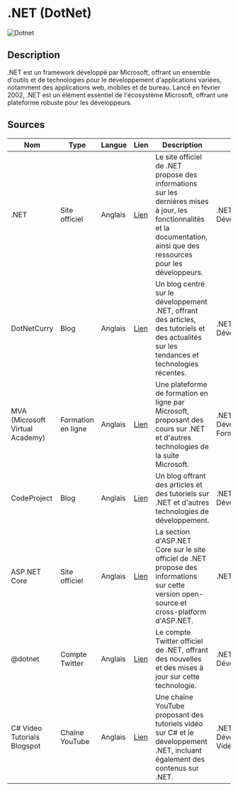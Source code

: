 # .NET (DotNet)

![Dotnet](https://upload.wikimedia.org/wikipedia/commons/e/ee/.NET_Core_Logo.svg "Dotnet")

## Description
.NET est un framework développé par Microsoft, offrant un ensemble d'outils et de technologies pour le développement d'applications variées, notamment des applications web, mobiles et de bureau. Lancé en février 2002, .NET est un élément essentiel de l'écosystème Microsoft, offrant une plateforme robuste pour les développeurs.

## Sources

| Nom | Type | Langue | Lien | Description | Tags | Note |
| --- | --- | --- | --- | --- | --- | --- |
| .NET | Site officiel | Anglais | [Lien](https://dotnet.microsoft.com/) | Le site officiel de .NET propose des informations sur les dernières mises à jour, les fonctionnalités et la documentation, ainsi que des ressources pour les développeurs. | .NET, Microsoft, Développement | 4/5 |
| DotNetCurry | Blog | Anglais | [Lien](https://www.dotnetcurry.com/) | Un blog centré sur le développement .NET, offrant des articles, des tutoriels et des actualités sur les tendances et technologies récentes. | .NET, Développement | 3/5 |
| MVA (Microsoft Virtual Academy) | Formation en ligne | Anglais | [Lien](https://learn.microsoft.com/fr-fr/dotnet/) | Une plateforme de formation en ligne par Microsoft, proposant des cours sur .NET et d'autres technologies de la suite Microsoft. | .NET, Développement, Formation | 4/5 |
| CodeProject | Blog | Anglais | [Lien](https://www.codeproject.com/search.aspx?q=dotnet&x=0&y=0&sbo=kw) | Un blog offrant des articles et des tutoriels sur .NET et d'autres technologies de développement. | .NET, Développement | 3/5 |
| ASP.NET Core | Site officiel | Anglais | [Lien](https://dotnet.microsoft.com/learn/aspnet/what-is-aspnet-core) | La section d'ASP.NET Core sur le site officiel de .NET propose des informations sur cette version open-source et cross-platform d'ASP.NET. | .NET, Core | 4/5 |
| @dotnet | Compte Twitter | Anglais | [Lien](https://twitter.com/dotnet) | Le compte Twitter officiel de .NET, offrant des nouvelles et des mises à jour sur cette technologie. | .NET, Développement | 4/5 |
| C# Video Tutorials Blogspot | Chaîne YouTube | Anglais | [Lien](https://www.youtube.com/@Csharp-video-tutorialsBlogspot) | Une chaîne YouTube proposant des tutoriels vidéo sur C# et le développement .NET, incluant également des contenus sur .NET. | .NET, Développement, Vidéo | 4/5 |